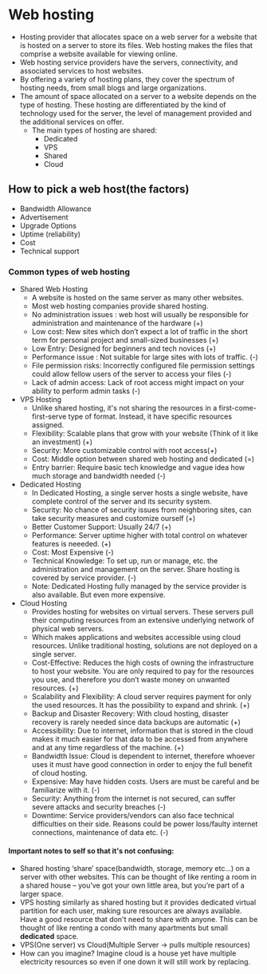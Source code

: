 # Web hosting
- Hosting provider that allocates space on a web server for a website that is hosted on a server to store its files. Web hosting makes the files that comprise a website available for viewing online.
- Web hosting service providers have the servers, connectivity, and associated services to host websites. 
- By offering a variety of hosting plans, they cover the spectrum of hosting needs, from small blogs and large organizations.
- The amount of space allocated on a server to a website depends on the type of hosting. These hosting are differentiated by the kind of technology used for the server, the level of management provided and the additional services on offer.
    - The main types of hosting are shared:
        - Dedicated 
        - VPS
        - Shared
        - Cloud

## How to pick a web host(the factors)
- Bandwidth Allowance
- Advertisement
- Upgrade Options
- Uptime (reliability)
- Cost
- Technical support

### Common types of web hosting
- Shared Web Hosting
    - A website is hosted on the same server as many other websites. 
    - Most web hosting companies provide shared hosting. 
    - No administration issues : web host will usually be responsible for administration and maintenance of the hardware (+)
    - Low cost: New sites which don’t expect a lot of traffic in the short term for personal project and small-sized businesses (+)
    - Low Entry: Designed for beginners and tech novices (+)
    - Performance issue : Not suitable for large sites with lots of traffic. (-)
    - File permission risks: Incorrectly configured file permission settings could allow fellow users of the server to access your files (-)
    - Lack of admin access: Lack of root access might impact on your ability to perform admin tasks (-)
- VPS Hosting
    - Unlike shared hosting, it's not sharing the resources in a first-come-first-serve type of format. Instead, it have specific resources assigned.
    - Flexibility: Scalable plans that grow with your website (Think of it like an investment) (+)
    - Security: More customizable control with root access(+)
    - Cost: Middle option between shared web hosting and dedicated (=)
    - Entry barrier: Require basic tech knowledge and vague idea how much storage and bandwidth needed (-)
- Dedicated Hosting
    - In Dedicated Hosting, a single server hosts a single website, have complete control of the server and its security system.
    - Security: No chance of security issues from neighboring sites, can take security measures and customize ourself (+)
    - Better Customer Support: Usually 24/7 (+)
    - Performance: Server uptime higher with total control on whatever features is neeeded. (+)
    - Cost: Most Expensive (-)
    - Technical Knowledge: To set up, run or manage, etc. the administration and management on the server. Share hosting is covered by service provider. (-)
    - Note: Dedicated Hosting fully managed by the service provider is also available. But even more expensive.
- Cloud Hosting
    - Provides hosting for websites on virtual servers. These servers pull their computing resources from an extensive underlying network of physical web servers.
    - Which makes applications and websites accessible using cloud resources. Unlike traditional hosting, solutions are not deployed on a single server. 
    - Cost-Effective: Reduces the high costs of owning the infrastructure to host your website. You are only required to pay for the resources you use, and therefore you don’t waste money on unwanted resources. (+)
    - Scalability and Flexibility: A cloud server requires payment for only the used resources. It has the possibility to expand and shrink. (+)
    - Backup and Disaster Recovery: With cloud hosting, disaster recovery is rarely needed since data backups are automatic (+)
    - Accessibility: Due to internet, information that is stored in the cloud makes it much easier for that data to be accessed from anywhere and at any time regardless of the machine. (+)
    - Bandwidth Issue: Cloud is dependent to internet, therefore whoever uses it must have good connection in order to enjoy the full benefit of cloud hosting.
    - Expensive: May have hidden costs. Users are must be careful and be familiarize with it. (-)
    - Security: Anything from the internet is not secured, can suffer severe attacks and security breaches (-)
    - Downtime: Service providers/vendors can also face technical difficulties on their side. Reasons could be power loss/faulty internet connections, maintenance of data etc. (-)

#### Important notes to self so that it's not confusing:
- Shared hosting ‘share’ space(bandwidth, storage, memory etc...) on a server with other websites. This can be thought of like renting a room in a shared house – you’ve got your own little area, but you’re part of a larger space.
- VPS hosting similarly as shared hosting but it provides dedicated virtual partition for each user, making sure resources are always available. Have a good resource that don't need to share with anyone. This can be thought of like renting a condo with many apartments but small **dedicated** space. 
- VPS(One server) vs Cloud(Multiple Server -> pulls multiple resources)
- How can you imagine? Imagine cloud is a house yet have multiple electricity resources so even if one down it will still work by replacing. 